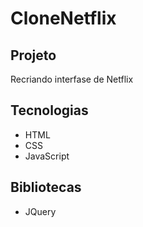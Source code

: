 # CloneNetflix

## Projeto 
Recriando interfase de Netflix

## Tecnologias
* HTML
* CSS
* JavaScript

## Bibliotecas
* JQuery

